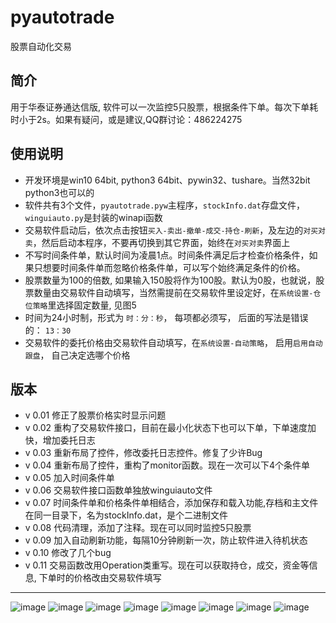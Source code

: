 # pyautotrade
股票自动化交易

## 简介
用于华泰证券通达信版, 软件可以一次监控5只股票，根据条件下单。每次下单耗时小于2s。如果有疑问，或是建议,QQ群讨论：486224275

## 使用说明
* 开发环境是win10 64bit, python3 64bit、pywin32、tushare。当然32bit python3也可以的
* 软件共有3个文件，`pyautotrade.pyw`主程序，`stockInfo.dat`存盘文件，`winguiauto.py`是封装的winapi函数
* 交易软件启动后，依次点击按钮`买入-卖出-撤单-成交-持仓-刷新`，及左边的`对买对卖`，然后启动本程序，不要再切换到其它界面，始终在`对买对卖`界面上
* 不写时间条件单，默认时间为凌晨1点。时间条件满足后才检查价格条件，如果只想要时间条件单而忽略价格条件单，可以写个始终满足条件的价格。
* 股票数量为100的倍数, 如果输入150股将作为100股。默认为0股，也就说，股票数量由交易软件自动填写，当然需提前在交易软件里设定好，在`系统设置-仓位策略`里选择固定数量, 见图5
* 时间为24小时制，形式为 `时：分：秒`， 每项都必须写， 后面的写法是错误的： `13：30`
* 交易软件的委托价格由交易软件自动填写，在`系统设置-自动策略`， 启用`启用自动跟盘`， 自己决定选哪个价格

## 版本
* v 0.01 修正了股票价格实时显示问题
* v 0.02 重构了交易软件接口，目前在最小化状态下也可以下单，下单速度加快，增加委托日志
* v 0.03 重新布局了控件，修改委托日志控件。修复了少许Bug
* v 0.04 重新布局了控件，重构了monitor函数。现在一次可以下4个条件单
* v 0.05 加入时间条件单
* v 0.06 交易软件接口函数单独放winguiauto文件
* v 0.07 时间条件单和价格条件单相结合，添加保存和载入功能,存档和主文件在同一目录下，名为stockInfo.dat，是个二进制文件
* v 0.08 代码清理，添加了注释。现在可以同时监控5只股票
* v 0.09 加入自动刷新功能，每隔10分钟刷新一次，防止软件进入待机状态
* v 0.10 修改了几个bug
* v 0.11 交易函数改用Operation类重写。现在可以获取持仓，成交，资金等信息, 下单时的价格改由交易软件填写


-----------------------------------
![image](https://github.com/drongh/pyautotrade_tdx/raw/master/Logo/setting1.png)
![image](https://github.com/drongh/pyautotrade_tdx/raw/master/Logo/setting2.png)
![image](https://github.com/drongh/pyautotrade_tdx/raw/master/Logo/setting3.png)
![image](https://github.com/drongh/pyautotrade_tdx/raw/master/Logo/setting4.png)
![image](https://github.com/drongh/pyautotrade_tdx/raw/master/Logo/setting5.png)
![image](https://github.com/drongh/pyautotrade_tdx/raw/master/Logo/setting6.png)
![image](https://github.com/drongh/pyautotrade_tdx/raw/master/Logo/setting7.png)
![image](https://github.com/drongh/pyautotrade_tdx/raw/master/Logo/trading.png)
